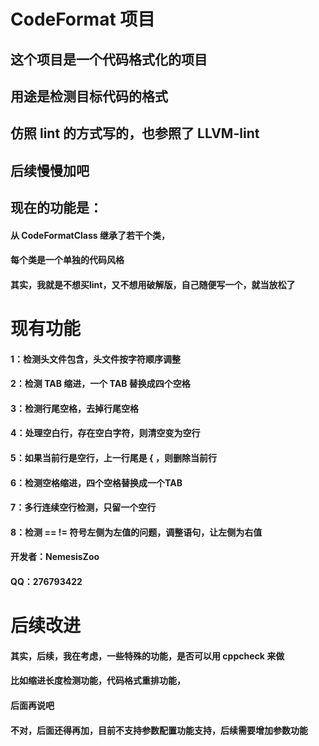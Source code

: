 # CodeFormat 项目

## 这个项目是一个代码格式化的项目
## 用途是检测目标代码的格式
## 仿照 lint 的方式写的，也参照了 LLVM-lint
## 后续慢慢加吧

## 现在的功能是：
#### 从 CodeFormatClass 继承了若干个类，
#### 每个类是一个单独的代码风格 

#### 其实，我就是不想买lint，又不想用破解版，自己随便写一个，就当放松了

# 现有功能
#### 1：检测头文件包含，头文件按字符顺序调整
#### 2：检测 TAB 缩进，一个 TAB 替换成四个空格
#### 3：检测行尾空格，去掉行尾空格
#### 4：处理空白行，存在空白字符，则清空变为空行
#### 5：如果当前行是空行，上一行尾是 { ，则删除当前行
#### 6：检测空格缩进，四个空格替换成一个TAB
#### 7：多行连续空行检测，只留一个空行
#### 8：检测 == != 符号左侧为左值的问题，调整语句，让左侧为右值

#### 开发者：NemesisZoo
#### QQ：276793422


# 后续改进
#### 其实，后续，我在考虑，一些特殊的功能，是否可以用 cppcheck 来做
#### 比如缩进长度检测功能，代码格式重排功能，
#### 后面再说吧
#### 不对，后面还得再加，目前不支持参数配置功能支持，后续需要增加参数功能

